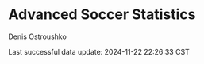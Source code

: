 # Advanced Soccer Statistics
Denis Ostroushko

<!-- gfm -->

Last successful data update: 2024-11-22 22:26:33 CST
